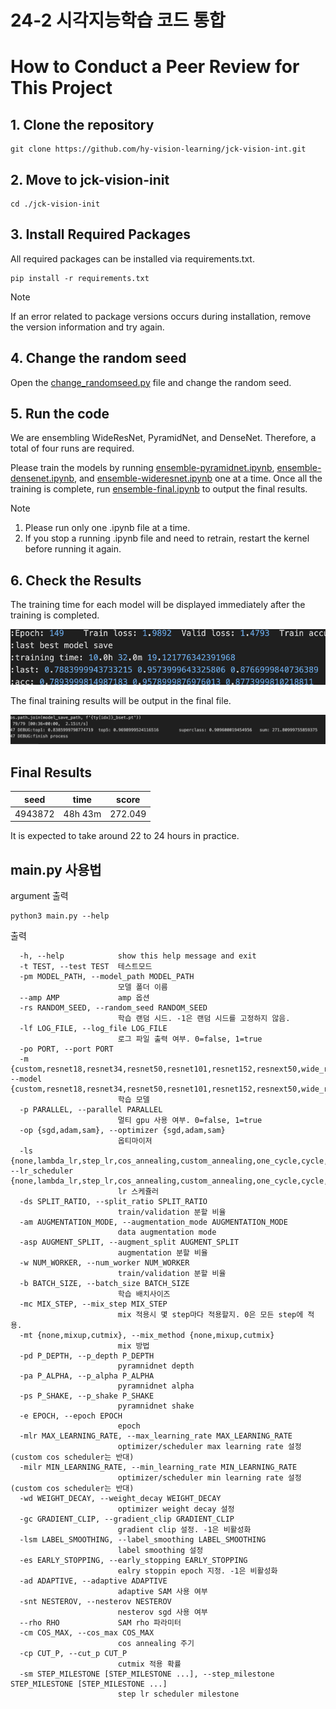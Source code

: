 # 24-2 시각지능학습 코드 통합


# How to Conduct a Peer Review for This Project


## 1. Clone the repository

```shell
git clone https://github.com/hy-vision-learning/jck-vision-int.git
```

## 2. Move to jck-vision-init

```shell
cd ./jck-vision-init
```

## 3. Install Required Packages

All required packages can be installed via requirements.txt.
```shell
pip install -r requirements.txt
```

> [!NOTE]
> If an error related to package versions occurs during installation, remove the version information and try again.

## 4. Change the random seed

Open the [change_randomseed.py](./change_randomseed.py) file and change the random seed.

## 	5. Run the code

We are ensembling WideResNet, PyramidNet, and DenseNet. Therefore, a total of four runs are required.

Please train the models by running [ensemble-pyramidnet.ipynb](./ensemble-pyramidnet.ipynb), [ensemble-densenet.ipynb](./ensemble-densenet.ipynb), and [ensemble-wideresnet.ipynb](./ensemble-wideresnet.ipynb) one at a time. Once all the training is complete, run [ensemble-final.ipynb](./ensemble-final.ipynb) to output the final results.

> [!NOTE]
> 1.	Please run only one .ipynb file at a time.
> 2.	If you stop a running .ipynb file and need to retrain, restart the kernel before running it again.

## 6.	Check the Results

The training time for each model will be displayed immediately after the training is completed.  

![p1](./img/p1.png)  

  

The final training results will be output in the final file.  

![p1](./img/p2.png)


## Final Results

|seed|time|score|
|:--:|:--:|:--:|
|4943872|48h 43m|272.049|

It is expected to take around 22 to 24 hours in practice.

## main.py 사용법

argument 출력
```shell
python3 main.py --help
```
출력
```
  -h, --help            show this help message and exit
  -t TEST, --test TEST  테스트모드
  -pm MODEL_PATH, --model_path MODEL_PATH
                        모델 폴더 이름
  --amp AMP             amp 옵션
  -rs RANDOM_SEED, --random_seed RANDOM_SEED
                        학습 랜덤 시드. -1은 랜덤 시드를 고정하지 않음.
  -lf LOG_FILE, --log_file LOG_FILE
                        로그 파일 출력 여부. 0=false, 1=true
  -po PORT, --port PORT
  -m {custom,resnet18,resnet34,resnet50,resnet101,resnet152,resnext50,wide_resnet_16_4,wide_resnet_28_10_03,densenet121,densenet169,densenet201,densenet161,pyramidnet100_84,pyramidnet200_240,pyramidnet236_220,pyramidnet272_200,pyramidnet_custom}, --model {custom,resnet18,resnet34,resnet50,resnet101,resnet152,resnext50,wide_resnet_16_4,wide_resnet_28_10_03,densenet121,densenet169,densenet201,densenet161,pyramidnet100_84,pyramidnet200_240,pyramidnet236_220,pyramidnet272_200,pyramidnet_custom}
                        학습 모델
  -p PARALLEL, --parallel PARALLEL
                        멀티 gpu 사용 여부. 0=false, 1=true
  -op {sgd,adam,sam}, --optimizer {sgd,adam,sam}
                        옵티마이저
  -ls {none,lambda_lr,step_lr,cos_annealing,custom_annealing,one_cycle,cycle,on_plateau}, --lr_scheduler {none,lambda_lr,step_lr,cos_annealing,custom_annealing,one_cycle,cycle,on_plateau}
                        lr 스케쥴러
  -ds SPLIT_RATIO, --split_ratio SPLIT_RATIO
                        train/validation 분할 비율
  -am AUGMENTATION_MODE, --augmentation_mode AUGMENTATION_MODE
                        data augmentation mode
  -asp AUGMENT_SPLIT, --augment_split AUGMENT_SPLIT
                        augmentation 분할 비율
  -w NUM_WORKER, --num_worker NUM_WORKER
                        train/validation 분할 비율
  -b BATCH_SIZE, --batch_size BATCH_SIZE
                        학습 배치사이즈
  -mc MIX_STEP, --mix_step MIX_STEP
                        mix 적용시 몇 step마다 적용할지. 0은 모든 step에 적용.
  -mt {none,mixup,cutmix}, --mix_method {none,mixup,cutmix}
                        mix 방법
  -pd P_DEPTH, --p_depth P_DEPTH
                        pyramnidnet depth
  -pa P_ALPHA, --p_alpha P_ALPHA
                        pyramnidnet alpha
  -ps P_SHAKE, --p_shake P_SHAKE
                        pyramnidnet shake
  -e EPOCH, --epoch EPOCH
                        epoch
  -mlr MAX_LEARNING_RATE, --max_learning_rate MAX_LEARNING_RATE
                        optimizer/scheduler max learning rate 설정 (custom cos scheduler는 반대)
  -milr MIN_LEARNING_RATE, --min_learning_rate MIN_LEARNING_RATE
                        optimizer/scheduler min learning rate 설정 (custom cos scheduler는 반대)
  -wd WEIGHT_DECAY, --weight_decay WEIGHT_DECAY
                        optimizer weight decay 설정
  -gc GRADIENT_CLIP, --gradient_clip GRADIENT_CLIP
                        gradient clip 설정. -1은 비활성화
  -lsm LABEL_SMOOTHING, --label_smoothing LABEL_SMOOTHING
                        label smoothing 설정
  -es EARLY_STOPPING, --early_stopping EARLY_STOPPING
                        ealry stoppin epoch 지정. -1은 비활성화
  -ad ADAPTIVE, --adaptive ADAPTIVE
                        adaptive SAM 사용 여부
  -snt NESTEROV, --nesterov NESTEROV
                        nesterov sgd 사용 여부
  --rho RHO             SAM rho 파라미터
  -cm COS_MAX, --cos_max COS_MAX
                        cos annealing 주기
  -cp CUT_P, --cut_p CUT_P
                        cutmix 적용 확률
  -sm STEP_MILESTONE [STEP_MILESTONE ...], --step_milestone STEP_MILESTONE [STEP_MILESTONE ...]
                        step lr scheduler milestone
```
